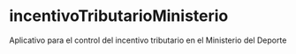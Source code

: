 # incentivoTributarioMinisterio
Aplicativo para el control del incentivo tributario en el Ministerio del Deporte
